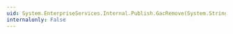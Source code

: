 ```yaml
---
uid: System.EnterpriseServices.Internal.Publish.GacRemove(System.String)
internalonly: False
---
```

